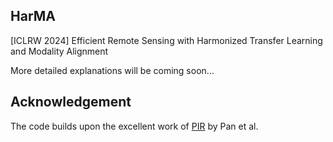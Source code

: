 ## HarMA

[ICLRW 2024] Efficient Remote Sensing with Harmonized Transfer Learning and Modality Alignment

More detailed explanations will be coming soon...



## Acknowledgement

The code builds upon the excellent work of [PIR](https://github.com/jaychempan/PIR) by Pan et al.
